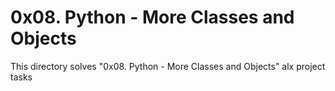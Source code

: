 # 0x08. Python - More Classes and Objects

This directory solves "0x08. Python - More Classes and Objects" alx project
tasks

